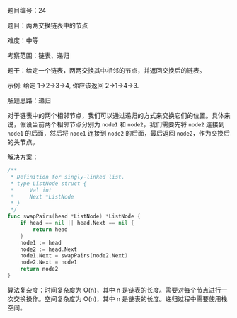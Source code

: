 题目编号：24

题目：两两交换链表中的节点

难度：中等

考察范围：链表、递归

题干：给定一个链表，两两交换其中相邻的节点，并返回交换后的链表。

示例:
给定 1->2->3->4, 你应该返回 2->1->4->3.

解题思路：递归

对于链表中的两个相邻节点，我们可以通过递归的方式来交换它们的位置。具体来说，假设当前两个相邻节点分别为 `node1` 和 `node2`，我们需要先将 `node2` 连接到 `node1` 的后面，然后将 `node1` 连接到 `node2` 的后面，最后返回 `node2`，作为交换后的头节点。

解决方案：

```go
/**
 * Definition for singly-linked list.
 * type ListNode struct {
 *     Val int
 *     Next *ListNode
 * }
 */
func swapPairs(head *ListNode) *ListNode {
    if head == nil || head.Next == nil {
        return head
    }
    node1 := head
    node2 := head.Next
    node1.Next = swapPairs(node2.Next)
    node2.Next = node1
    return node2
}
```

算法复杂度：时间复杂度为 O(n)，其中 n 是链表的长度。需要对每个节点进行一次交换操作。空间复杂度为 O(n)，其中 n 是链表的长度。递归过程中需要使用栈空间。